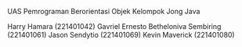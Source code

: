 UAS Pemrograman Berorientasi Objek
Kelompok Jong Java

Harry Hamara (221401042)
Gavriel Ernesto Betheloniva Sembiring (221401061)
Jason Sendytio (221401069)
Kevin Maverick (221401080)
